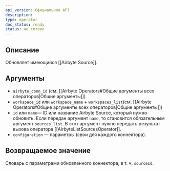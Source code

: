 ```yaml
---
api_version: Официальное API
description: 
type: operator
doc_status: ready
status: не готово
---
```

## Описание
Обновляет имеющийся [[Airbyte Source]].
## Аргументы
- `airbyte_conn_id` (см. [[Airbyte Operators#Общие аргументы всех операторов|Общие аргументы]])
- `workspace_id` или `workspace_name` + `workspaces_list`(см. [[Airbyte Operators#Общие аргументы всех операторов|Общие аргументы]])
- `id` или `name`— ID или название Airbyte Source, который нужно обновить. Если передан аргумент `name`, то  становится обязательным аргумент `sources_list`. В этот аргумент нужно передать результат вызова оператора [[AirbyteListSourcesOperator]].
- `configuration` — параметры (свои для каждого коннектора).
## Возвращаемое значение
Словарь с параметрами обновленного коннектора, в т. ч. `sourceId`.